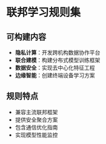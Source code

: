 # 联邦学习规则集

## 可构建内容

* **隐私计算**：开发跨机构数据协作平台
* **联合建模**：构建分布式模型训练框架
* **数据安全**：实现去中心化特征工程
* **边缘智能**：创建终端设备学习方案

## 规则特点

- 兼容主流联邦框架
- 提供安全聚合方案
- 包含通信优化指南
- 实现模型性能监控
